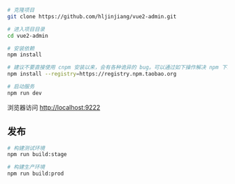 ```bash
# 克隆项目
git clone https://github.com/hljinjiang/vue2-admin.git

# 进入项目目录
cd vue2-admin

# 安装依赖
npm install

# 建议不要直接使用 cnpm 安装以来，会有各种诡异的 bug。可以通过如下操作解决 npm 下载速度慢的问题
npm install --registry=https://registry.npm.taobao.org

# 启动服务
npm run dev
```

浏览器访问 [http://localhost:9222](http://localhost:9222)

## 发布

```bash
# 构建测试环境
npm run build:stage

# 构建生产环境
npm run build:prod
```
